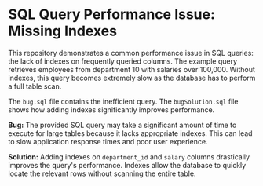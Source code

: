 # SQL Query Performance Issue: Missing Indexes

This repository demonstrates a common performance issue in SQL queries: the lack of indexes on frequently queried columns.  The example query retrieves employees from department 10 with salaries over 100,000.  Without indexes, this query becomes extremely slow as the database has to perform a full table scan. 

The `bug.sql` file contains the inefficient query.  The `bugSolution.sql` file shows how adding indexes significantly improves performance.

**Bug:** The provided SQL query may take a significant amount of time to execute for large tables because it lacks appropriate indexes.  This can lead to slow application response times and poor user experience. 

**Solution:** Adding indexes on `department_id` and `salary` columns drastically improves the query's performance.  Indexes allow the database to quickly locate the relevant rows without scanning the entire table.